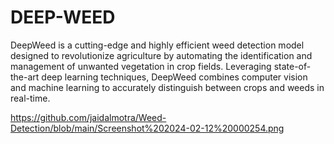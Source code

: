 # DEEP-WEED
DeepWeed is a cutting-edge and highly efficient weed detection model designed to revolutionize agriculture by automating the identification and management of unwanted vegetation in crop fields. Leveraging state-of-the-art deep learning techniques, DeepWeed combines computer vision and machine learning to accurately distinguish between crops and weeds in real-time.

https://github.com/jaidalmotra/Weed-Detection/blob/main/Screenshot%202024-02-12%20000254.png
